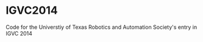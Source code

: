 IGVC2014
========

Code for the Universtiy of Texas Robotics and Automation Society's entry in IGVC 2014
